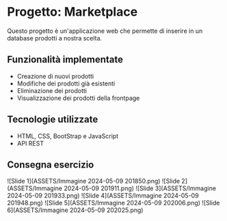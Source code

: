 
# Progetto: Marketplace

Questo progetto è un'applicazione web che permette di inserire in un database prodotti a nostra scelta.

## Funzionalità implementate ##

* Creazione di nuovi prodotti
* Modifiche dei prodotti già esistenti
* Eliminazione dei prodotti
* Visualizzazione dei prodotti della frontpage

## Tecnologie utilizzate

* HTML, CSS, BootStrap e JavaScript
* API REST 

## Consegna esercizio 

![Slide 1](ASSETS/Immagine 2024-05-09 201850.png)
![Slide 2](ASSETS/Immagine 2024-05-09 201911.png)
![Slide 3](ASSETS/Immagine 2024-05-09 201933.png)
![Slide 4](ASSETS/Immagine 2024-05-09 201948.png)
![Slide 5](ASSETS/Immagine 2024-05-09 202006.png)
![Slide 6](ASSETS/Immagine 2024-05-09 202025.png)
